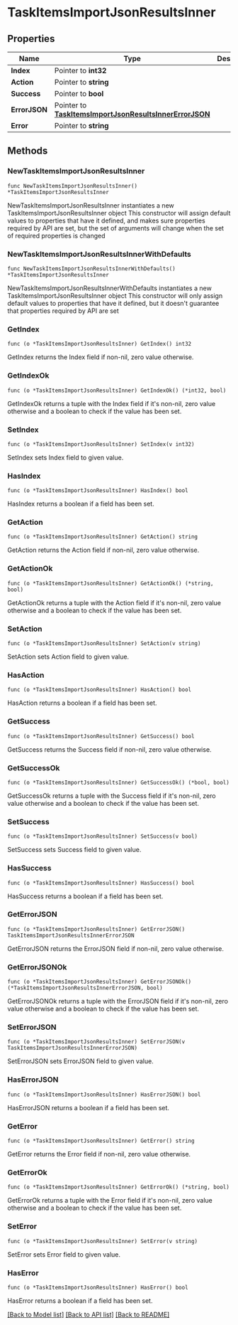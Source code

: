 # TaskItemsImportJsonResultsInner

## Properties

Name | Type | Description | Notes
------------ | ------------- | ------------- | -------------
**Index** | Pointer to **int32** |  | [optional] 
**Action** | Pointer to **string** |  | [optional] 
**Success** | Pointer to **bool** |  | [optional] 
**ErrorJSON** | Pointer to [**TaskItemsImportJsonResultsInnerErrorJSON**](TaskItemsImportJsonResultsInnerErrorJSON.md) |  | [optional] 
**Error** | Pointer to **string** |  | [optional] 

## Methods

### NewTaskItemsImportJsonResultsInner

`func NewTaskItemsImportJsonResultsInner() *TaskItemsImportJsonResultsInner`

NewTaskItemsImportJsonResultsInner instantiates a new TaskItemsImportJsonResultsInner object
This constructor will assign default values to properties that have it defined,
and makes sure properties required by API are set, but the set of arguments
will change when the set of required properties is changed

### NewTaskItemsImportJsonResultsInnerWithDefaults

`func NewTaskItemsImportJsonResultsInnerWithDefaults() *TaskItemsImportJsonResultsInner`

NewTaskItemsImportJsonResultsInnerWithDefaults instantiates a new TaskItemsImportJsonResultsInner object
This constructor will only assign default values to properties that have it defined,
but it doesn't guarantee that properties required by API are set

### GetIndex

`func (o *TaskItemsImportJsonResultsInner) GetIndex() int32`

GetIndex returns the Index field if non-nil, zero value otherwise.

### GetIndexOk

`func (o *TaskItemsImportJsonResultsInner) GetIndexOk() (*int32, bool)`

GetIndexOk returns a tuple with the Index field if it's non-nil, zero value otherwise
and a boolean to check if the value has been set.

### SetIndex

`func (o *TaskItemsImportJsonResultsInner) SetIndex(v int32)`

SetIndex sets Index field to given value.

### HasIndex

`func (o *TaskItemsImportJsonResultsInner) HasIndex() bool`

HasIndex returns a boolean if a field has been set.

### GetAction

`func (o *TaskItemsImportJsonResultsInner) GetAction() string`

GetAction returns the Action field if non-nil, zero value otherwise.

### GetActionOk

`func (o *TaskItemsImportJsonResultsInner) GetActionOk() (*string, bool)`

GetActionOk returns a tuple with the Action field if it's non-nil, zero value otherwise
and a boolean to check if the value has been set.

### SetAction

`func (o *TaskItemsImportJsonResultsInner) SetAction(v string)`

SetAction sets Action field to given value.

### HasAction

`func (o *TaskItemsImportJsonResultsInner) HasAction() bool`

HasAction returns a boolean if a field has been set.

### GetSuccess

`func (o *TaskItemsImportJsonResultsInner) GetSuccess() bool`

GetSuccess returns the Success field if non-nil, zero value otherwise.

### GetSuccessOk

`func (o *TaskItemsImportJsonResultsInner) GetSuccessOk() (*bool, bool)`

GetSuccessOk returns a tuple with the Success field if it's non-nil, zero value otherwise
and a boolean to check if the value has been set.

### SetSuccess

`func (o *TaskItemsImportJsonResultsInner) SetSuccess(v bool)`

SetSuccess sets Success field to given value.

### HasSuccess

`func (o *TaskItemsImportJsonResultsInner) HasSuccess() bool`

HasSuccess returns a boolean if a field has been set.

### GetErrorJSON

`func (o *TaskItemsImportJsonResultsInner) GetErrorJSON() TaskItemsImportJsonResultsInnerErrorJSON`

GetErrorJSON returns the ErrorJSON field if non-nil, zero value otherwise.

### GetErrorJSONOk

`func (o *TaskItemsImportJsonResultsInner) GetErrorJSONOk() (*TaskItemsImportJsonResultsInnerErrorJSON, bool)`

GetErrorJSONOk returns a tuple with the ErrorJSON field if it's non-nil, zero value otherwise
and a boolean to check if the value has been set.

### SetErrorJSON

`func (o *TaskItemsImportJsonResultsInner) SetErrorJSON(v TaskItemsImportJsonResultsInnerErrorJSON)`

SetErrorJSON sets ErrorJSON field to given value.

### HasErrorJSON

`func (o *TaskItemsImportJsonResultsInner) HasErrorJSON() bool`

HasErrorJSON returns a boolean if a field has been set.

### GetError

`func (o *TaskItemsImportJsonResultsInner) GetError() string`

GetError returns the Error field if non-nil, zero value otherwise.

### GetErrorOk

`func (o *TaskItemsImportJsonResultsInner) GetErrorOk() (*string, bool)`

GetErrorOk returns a tuple with the Error field if it's non-nil, zero value otherwise
and a boolean to check if the value has been set.

### SetError

`func (o *TaskItemsImportJsonResultsInner) SetError(v string)`

SetError sets Error field to given value.

### HasError

`func (o *TaskItemsImportJsonResultsInner) HasError() bool`

HasError returns a boolean if a field has been set.


[[Back to Model list]](../README.md#documentation-for-models) [[Back to API list]](../README.md#documentation-for-api-endpoints) [[Back to README]](../README.md)


